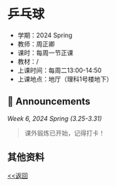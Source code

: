 # 乒乓球

* 学期：2024 Spring
* 教师：周正卿
* 课时：每周一节正课
* 教材：/
* 上课时间：每周二13:00-14:50
* 上课地点：地厅（理科1号楼地下）

## 📢 Announcements

*Week 6, 2024 Spring (3.25-3.31)*

> 课外锻炼已开始，记得打卡！


## 其他资料

[<<返回](university_courses)